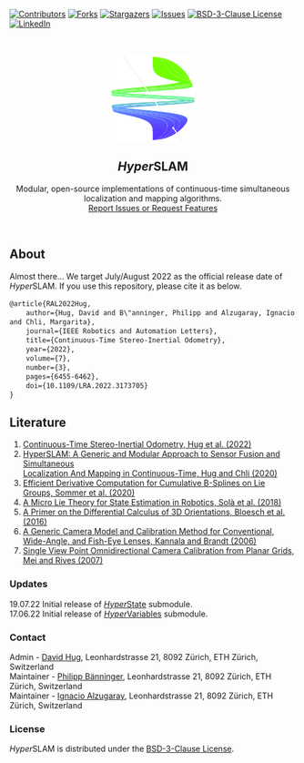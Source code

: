 [contributors-shield]: https://img.shields.io/github/contributors/VIS4ROB-lab/HyperSLAM.svg?style=for-the-badge
[contributors-url]: https://github.com/VIS4ROB-lab/HyperSLAM/graphs/contributors
[forks-shield]: https://img.shields.io/github/forks/VIS4ROB-lab/HyperSLAM.svg?style=for-the-badge
[forks-url]: https://github.com/VIS4ROB-lab/HyperSLAM/network/members
[stars-shield]: https://img.shields.io/github/stars/VIS4ROB-lab/HyperSLAM.svg?style=for-the-badge
[stars-url]: https://github.com/VIS4ROB-lab/HyperSLAM/stargazers
[issues-shield]: https://img.shields.io/github/issues/VIS4ROB-lab/HyperSLAM.svg?style=for-the-badge
[issues-url]: https://github.com/VIS4ROB-lab/HyperSLAM/issues
[license-shield]: https://img.shields.io/github/license/VIS4ROB-lab/HyperSLAM.svg?style=for-the-badge
[license-url]: https://github.com/VIS4ROB-lab/HyperSLAM/blob/main/LICENSE
[linkedin-shield]: https://img.shields.io/badge/-LinkedIn-black.svg?style=for-the-badge&logo=linkedin&colorB=555
[linkedin-url]: https://linkedin.com/in/davidhug

[![Contributors][contributors-shield]][contributors-url]
[![Forks][forks-shield]][forks-url]
[![Stargazers][stars-shield]][stars-url]
[![Issues][issues-shield]][issues-url]
[![BSD-3-Clause License][license-shield]][license-url]
[![LinkedIn][linkedin-shield]][linkedin-url]

<br />
<br />
<div align="center">
  <a href="https://github.com/VIS4ROB-lab/HyperSLAM">
    <img src="images/emblem.png" alt="" style="width: 150px;">
  </a>

<h2><em>Hyper</em>SLAM</h2>
  <p>
    Modular, open-source implementations of continuous-time simultaneous localization and mapping algorithms.
    <br />
    <a href="https://github.com/VIS4ROB-lab/HyperSLAM/issues">Report Issues or Request Features</a>
  </p>
</div>
<br />

## About

Almost there... We target July/August 2022 as the official release date of *Hyper*SLAM. If you use this repository, please cite it as below.

```
@article{RAL2022Hug,
    author={Hug, David and B\"anninger, Philipp and Alzugaray, Ignacio and Chli, Margarita},
    journal={IEEE Robotics and Automation Letters},
    title={Continuous-Time Stereo-Inertial Odometry},
    year={2022},
    volume={7},
    number={3},
    pages={6455-6462},
    doi={10.1109/LRA.2022.3173705}
}
```

## Literature

1. [Continuous-Time Stereo-Inertial Odometry, Hug et al. (2022)](https://ieeexplore.ieee.org/document/9772323)
2. [HyperSLAM: A Generic and Modular Approach to Sensor Fusion and Simultaneous<br /> Localization And Mapping in Continuous-Time, Hug and Chli (2020)](https://ieeexplore.ieee.org/document/9320417)
3. [Efficient Derivative Computation for Cumulative B-Splines on Lie Groups, Sommer et al. (2020)](https://ieeexplore.ieee.org/document/9157639)
4. [A Micro Lie Theory for State Estimation in Robotics, Solà et al. (2018)](https://arxiv.org/abs/1812.01537)
5. [A Primer on the Differential Calculus of 3D Orientations, Bloesch et al. (2016)](https://arxiv.org/abs/1606.05285)
6. [A Generic Camera Model and Calibration Method for Conventional,<br /> Wide-Angle, and Fish-Eye Lenses, Kannala and Brandt (2006)](https://ieeexplore.ieee.org/document/1642666)
7. [Single View Point Omnidirectional Camera Calibration from Planar Grids, Mei and Rives (2007)](https://ieeexplore.ieee.org/document/4209702)

### Updates

19.07.22 Initial release of [*Hyper*State](https://github.com/VIS4ROB-lab/HyperState) submodule.<br/>
17.06.22 Initial release of [*Hyper*Variables](https://github.com/VIS4ROB-lab/HyperVariables) submodule.

### Contact

Admin - [David Hug](mailto:dhug@ethz.ch), Leonhardstrasse 21, 8092 Zürich, ETH Zürich, Switzerland  
Maintainer - [Philipp Bänninger](mailto:baephili@ethz.ch), Leonhardstrasse 21, 8092 Zürich, ETH Zürich, Switzerland  
Maintainer - [Ignacio Alzugaray](mailto:aignacio@ethz.ch), Leonhardstrasse 21, 8092 Zürich, ETH Zürich, Switzerland

### License

*Hyper*SLAM is distributed under the [BSD-3-Clause License](LICENSE).
